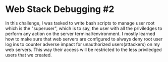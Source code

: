 # Web Stack Debugging #2
In this challenge, I was tasked to write bash scripts to manage user root which is the "superuser", which is to say, the user with all the priviledges to perform any action on the server terminal/environment.
I mostly learned how to make sure that web servers are configured to always deny root user log ins to counter adverse impact for unauthorized users(attackers) on my web servers. This way their access will be restricted to the less priviledged users that we created.
